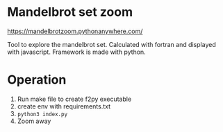 # Mandelbrot set zoom

https://mandelbrotzoom.pythonanywhere.com/

Tool to explore the mandelbrot set. Calculated with fortran and displayed with javascript. Framework is made with python.

# Operation

1. Run make file to create f2py executable
2. create env with requirements.txt
3. `python3 index.py`
4. Zoom away
